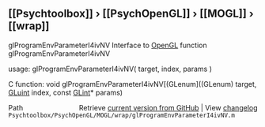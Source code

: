 ## [[Psychtoolbox]] &#8250; [[PsychOpenGL]] &#8250; [[MOGL]] &#8250; [[wrap]]

glProgramEnvParameterI4ivNV  Interface to [OpenGL](OpenGL) function glProgramEnvParameterI4ivNV  
  
usage:  glProgramEnvParameterI4ivNV( target, index, params )  
  
C function:  void glProgramEnvParameterI4ivNV[(GLenum]((GLenum) target, [GLuint](GLuint) index, const [GLint](GLint)\* params)  




<div class="code_header" style="text-align:right;">
  <span style="float:left;">Path&nbsp;&nbsp;</span> <span class="counter">Retrieve <a href=
  "https://raw.github.com/Psychtoolbox-3/Psychtoolbox-3/beta/Psychtoolbox/PsychOpenGL/MOGL/wrap/glProgramEnvParameterI4ivNV.m">current version from GitHub</a> | View <a href=
  "https://github.com/Psychtoolbox-3/Psychtoolbox-3/commits/beta/Psychtoolbox/PsychOpenGL/MOGL/wrap/glProgramEnvParameterI4ivNV.m">changelog</a></span>
</div>
<div class="code">
  <code>Psychtoolbox/PsychOpenGL/MOGL/wrap/glProgramEnvParameterI4ivNV.m</code>
</div>

